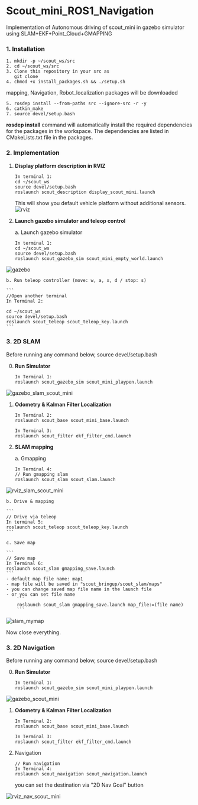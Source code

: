 # Scout_mini_ROS1_Navigation
Implementation of Autonomous driving of scout_mini in gazebo simulator using SLAM+EKF+Point_Cloud+GMAPPING

### **1. Installation**
```
1. mkdir -p ~/scout_ws/src
2. cd ~/scout_ws/src
3. Clone this repository in your src as
   git clone
4. chmod +x install_packages.sh && ./setup.sh
```
   mapping, Navigation, Robot_localization packages will be downloaded
```
5. rosdep install --from-paths src --ignore-src -r -y
6. catkin_make
7. source devel/setup.bash
```
   **rosdep install** command will automatically install the required dependencies for the packages in the workspace. The dependencies are listed in CMakeLists.txt file in the packages.

### **2. Implementation**

1. **Display platform description in RVIZ**
    ```
    In terminal 1: 
    cd ~/scout_ws
    source devel/setup.bash
    roslaunch scout_description display_scout_mini.launch 
    ```
    This will show you default vehicle platform without additional sensors.
![rviz](https://github.com/Kazimbalti/Scout_mini_ROS1_Navigation/assets/32608321/af6bc104-013a-4f52-b224-ee08d63f186c)

2. **Launch gazebo simulator and teleop control**

    a. Launch gazebo simulator
    ```
    In terminal 1:
    cd ~/scout_ws
    source devel/setup.bash
    roslaunch scout_gazebo_sim scout_mini_empty_world.launch
    ```
![gazebo](https://github.com/Kazimbalti/Scout_mini_ROS1_Navigation/assets/32608321/0420164b-19c9-41ae-ae81-878f9d0f2172)

    b. Run teleop controller (move: w, a, x, d / stop: s)

    ```
    //Open another terminal
    In Terminal 2:
    
    cd ~/scout_ws
    source devel/setup.bash
    roslaunch scout_teleop scout_teleop_key.launch 
    ```

### **3. 2D SLAM**

Before running any command below, source devel/setup.bash

0. **Run Simulator**

    ```
    In Terminal 1:
    roslaunch scout_gazebo_sim scout_mini_playpen.launch
    ```
![gazebo_slam_scout_mini](https://github.com/Kazimbalti/Scout_mini_ROS1_Navigation/assets/32608321/02a92a1f-ff7e-4cd8-9950-e92fe1fe0fd5)

1. **Odometry & Kalman Filter Localization**
    ```
    In Terminal 2:
    roslaunch scout_base scout_mini_base.launch
    ```
    ```
    In Terminal 3:
    roslaunch scout_filter ekf_filter_cmd.launch
    ```

2. **SLAM mapping**

    a. Gmapping

    ```
    In Terminal 4:
    // Run gmapping slam
    roslaunch scout_slam scout_slam.launch
    ```
![rviz_slam_scout_mini](https://github.com/Kazimbalti/Scout_mini_ROS1_Navigation/assets/32608321/c5a88abc-d917-483a-8324-e82d4580c1b4)

    b. Drive & mapping

    ```
    // Drive via teleop
    In terminal 5:
    roslaunch scout_teleop scout_teleop_key.launch
    ```

    c. Save map

    ```
    // Save map
    In Terminal 6:
    roslaunch scout_slam gmapping_save.launch
    ```
    - default map file name: map1
    - map file will be saved in "scout_bringup/scout_slam/maps"
    - you can change saved map file name in the launch file
    - or you can set file name
        ```
        roslaunch scout_slam gmapping_save.launch map_file:=(file name)
        ```
![slam_mymap](https://github.com/Kazimbalti/Scout_mini_ROS1_Navigation/assets/32608321/af47398a-2c7d-4257-824d-7703aca189a9)


Now close everything.

### 3. **2D Navigation**

Before running any command below, source devel/setup.bash

0. **Run Simulator**

    ```
    In terminal 1: 
    roslaunch scout_gazebo_sim scout_mini_playpen.launch
    ```
![gazebo_scout_mini](https://github.com/Kazimbalti/Scout_mini_ROS1_Navigation/assets/32608321/250f8a87-3ecb-4974-a600-f804028d9036)

1. **Odometry & Kalman Filter Localization**

    ```
    In Terminal 2:
    roslaunch scout_base scout_mini_base.launch
    ```

    ```
    In Terminal 3:
    roslaunch scout_filter ekf_filter_cmd.launch
    ```

2. Navigation

    ```
    // Run navigation
    In Terminal 4:
    roslaunch scout_navigation scout_navigation.launch
    ```
    you can set the destination via "2D Nav Goal" button
   
![rviz_nav_scout_mini](https://github.com/Kazimbalti/Scout_mini_ROS1_Navigation/assets/32608321/4c783656-85c2-4d21-b080-800404d18f69)
